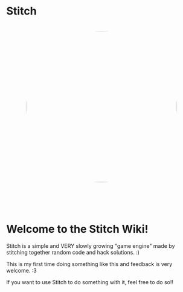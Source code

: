 # Stitch

<br/>
<img style="border-radius: 50%; display: block; margin-left: auto; margin-right: auto;" src="https://github.com/user-attachments/assets/30e954de-3be7-4a18-a957-4bf8a7570023" alt="Stitch Logo" width="400"/>
<br/>
<br/>
<br/>
<br/>

# Welcome to the Stitch Wiki!

Stitch is a simple and VERY slowly growing "game engine" made by stitching together random code and hack solutions. :)

This is my first time doing something like this and feedback is very welcome. :3

If you want to use Stitch to do something with it, feel free to do so!!
